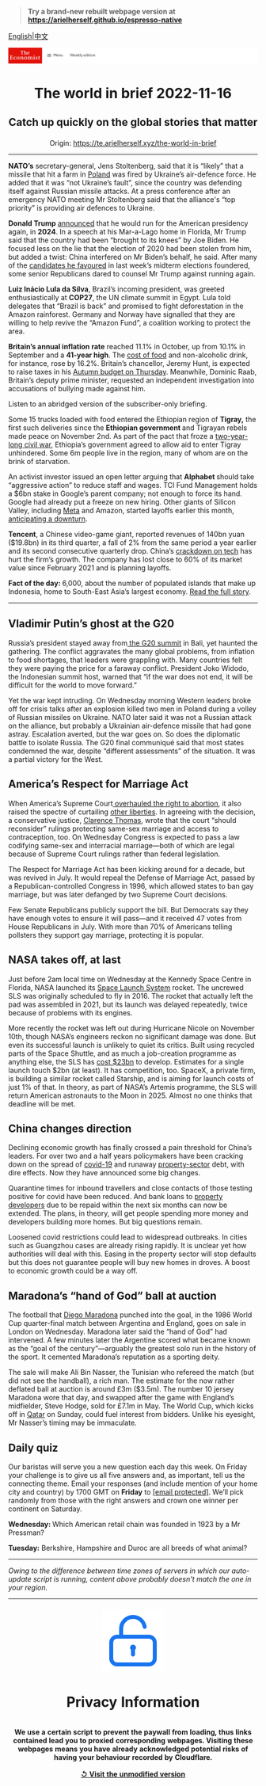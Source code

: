 > **Try a brand-new rebuilt webpage version at https://arielherself.github.io/espresso-native**

[English](https://github.com/arielherself/espresso/blob/main/README.md)|[中文](https://github-com.translate.goog/arielherself/espresso/blob/main/README.md?_x_tr_sl=en&_x_tr_tl=zh-CN&_x_tr_hl=zh-CN&_x_tr_pto=wapp)



![The Economist](menubar.png)

# <p align="center">The world in brief 2022-11-16</p>

## <p align="center">Catch up quickly on the global stories that matter</p>

<p align="center">Origin: <a href="https://te.arielherself.xyz/the-world-in-brief">https://te.arielherself.xyz/the-world-in-brief</a><hr>

<strong>NATO’s</strong> secretary-general, Jens Stoltenberg, said that it is “likely” that a missile that hit a farm in [Poland](https://te.arielherself.xyz/europe/poland-will-play-an-outsized-role-in-western-efforts-to-assist-ukraine/21808064) was fired by Ukraine’s air-defence force. He added that it was “not Ukraine’s fault”, since the country was defending itself against Russian missile attacks. At a press conference after an emergency NATO meeting Mr Stoltenberg said that the alliance&#x27;s “top priority” is providing air defences to Ukraine.

<strong>Donald Trump</strong> [announced](https://te.arielherself.xyz/united-states/2022/11/16/of-course-donald-trump-is-running-again) that he would run for the American presidency again, in <strong>2024</strong>. In a speech at his Mar-a-Lago home in Florida, Mr Trump said that the country had been “brought to its knees” by Joe Biden. He focused less on the lie that the election of 2020 had been stolen from him, but added a twist: China interfered on Mr Biden’s behalf, he said. After many of the [candidates he favoured](https://te.arielherself.xyz/united-states/2022/11/09/the-rise-of-ron-desanctimonious) in last week’s midterm elections foundered, some senior Republicans dared to counsel Mr Trump against running again.

<strong>Luiz Inácio Lula da Silva</strong>, Brazil’s incoming president, was greeted enthusiastically at <strong>COP27</strong>, the UN climate summit in Egypt. Lula told delegates that “Brazil is back” and promised to fight deforestation in the Amazon rainforest. Germany and Norway have signalled that they are willing to help revive the “Amazon Fund”, a coalition working to protect the area.

<strong>Britain’s annual inflation rate</strong> reached 11.1% in October, up from 10.1% in September and a <strong>41-year high</strong>. The [cost of food](https://te.arielherself.xyz/graphic-detail/2022/10/07/food-prices-are-outpacing-wider-inflation-across-most-of-the-world) and non-alcoholic drink, for instance, rose by 16.2%. Britain’s chancellor, Jeremy Hunt, is expected to raise taxes in his [Autumn budget on Thursday](https://te.arielherself.xyz/leaders/2022/11/10/the-best-ways-to-fix-britains-budget). Meanwhile, Dominic Raab, Britain’s deputy prime minister, requested an independent investigation into accusations of bullying made against him.

Listen to an abridged version of the subscriber-only briefing.

Some 15 trucks loaded with food entered the Ethiopian region of <strong>Tigray,</strong> the first such deliveries since the <strong>Ethiopian government </strong>and Tigrayan rebels made peace on November 2nd. As part of the pact that froze a [two-year-long civil war](https://te.arielherself.xyz/middle-east-and-africa/2022/11/04/a-peace-deal-highlights-the-pointlessness-of-ethiopias-war), Ethiopia’s government agreed to allow aid to enter Tigray unhindered. Some 6m people live in the region, many of whom are on the brink of starvation.

An activist investor issued an open letter arguing that <strong>Alphabet </strong>should take “aggressive action” to reduce staff and wages. TCI Fund Management holds a $6bn stake in Google’s parent company; not enough to force its hand. Google had already put a freeze on new hiring. Other giants of Silicon Valley, including [Meta](https://te.arielherself.xyz/business/2022/11/10/as-tech-lay-offs-spread-meta-sacks-11000-workers) and Amazon, started layoffs earlier this month, [anticipating a downturn](https://te.arielherself.xyz/business/2022/11/10/as-tech-lay-offs-spread-meta-sacks-11000-workers).

<strong>Tencent</strong>, a Chinese video-game giant, reported revenues of 140bn yuan ($19.8bn) in its third quarter, a fall of 2% from the same period a year earlier and its second consecutive quarterly drop. China’s [crackdown on tech](https://te.arielherself.xyz/business/can-chinese-big-tech-learn-to-love-big-brother/21809084) has hurt the firm’s growth. The company has lost close to 60% of its market value since February 2021 and is planning layoffs. 

<strong>Fact of the day: </strong>6,000, about the number of populated islands that make up Indonesia, home to South-East Asia’s largest economy. [Read the full story](https://te.arielherself.xyz/briefing/2022/11/14/indonesia-is-poised-for-a-boom-politics-permitting).

----------

## Vladimir Putin’s ghost at the G20

Russia’s president stayed away from[ the G20 summit](https://te.arielherself.xyz/asia/2022/11/13/the-dynamics-of-distrust-around-the-g20-summit) in Bali, yet haunted the gathering. The conflict aggravates the many global problems, from inflation to food shortages, that leaders were grappling with. Many countries felt they were paying the price for a faraway conflict. President Joko Widodo, the Indonesian summit host, warned that “if the war does not end, it will be difficult for the world to move forward.”

Yet the war kept intruding. On Wednesday morning Western leaders broke off for crisis talks after an explosion killed two men in Poland during a volley of Russian missiles on Ukraine. NATO later said it was not a Russian attack on the alliance, but probably a Ukrainian air-defence missile that had gone astray. Escalation averted, but the war goes on. So does the diplomatic battle to isolate Russia. The G20 final communiqué said that most states condemned the war, despite “different assessments” of the situation. It was a partial victory for the West.

## America’s Respect for Marriage Act

When America’s Supreme Court[ overhauled the right to abortion](https://te.arielherself.xyz/united-states/2022/06/24/the-supreme-court-erases-the-constitutional-right-to-abortion), it also raised the spectre of curtailing [other liberties](https://te.arielherself.xyz/the-economist-explains/2022/05/30/what-the-abolition-of-americas-right-to-abortion-could-mean-for-other-rights). In agreeing with the decision, a conservative justice, [Clarence Thomas](https://te.arielherself.xyz/the-economist-explains/2022/10/03/who-is-clarence-thomas), wrote that the court “should reconsider” rulings protecting same-sex marriage and access to contraception, too. On Wednesday Congress is expected to pass a law codifying same-sex and interracial marriage—both of which are legal because of Supreme Court rulings rather than federal legislation.

The Respect for Marriage Act has been kicking around for a decade, but was revived in July. It would repeal the Defense of Marriage Act, passed by a Republican-controlled Congress in 1996, which allowed states to ban gay marriage, but was later defanged by two Supreme Court decisions.

Few Senate Republicans publicly support the bill. But Democrats say they have enough votes to ensure it will pass—and it received 47 votes from House Republicans in July. With more than 70% of Americans telling pollsters they support gay marriage, protecting it is popular.

## NASA takes off, at last

Just before 2am local time on Wednesday at the Kennedy Space Centre in Florida, NASA launched its [Space Launch System](https://te.arielherself.xyz/science-and-technology/2022/08/24/nasas-space-launch-system-is-yesterdays-rocket) rocket. The uncrewed SLS was originally scheduled to fly in 2016. The rocket that actually left the pad was assembled in 2021, but its launch was delayed repeatedly, twice because of problems with its engines.

More recently the rocket was left out during Hurricane Nicole on November 10th, though NASA’s engineers reckon no significant damage was done. But even its successful launch is unlikely to quiet its critics. Built using recycled parts of the Space Shuttle, and as much a job-creation programme as anything else, the SLS has [cost $23bn](https://te.arielherself.xyz/leaders/2022/08/28/nasas-newest-rocket-is-a-colossal-waste-of-money) to develop. Estimates for a single launch touch $2bn (at least). It has competition, too. SpaceX, a private firm, is building a similar rocket called Starship, and is aiming for launch costs of just 1% of that. In theory, as part of NASA’s Artemis programme, the SLS will return American astronauts to the Moon in 2025. Almost no one thinks that deadline will be met.

## China changes direction

Declining economic growth has finally crossed a pain threshold for China’s leaders. For over two and a half years policymakers have been cracking down on the spread of [covid-19](https://te.arielherself.xyz/finance-and-economics/2022/11/09/financial-markets-bet-on-an-end-to-chinas-zero-covid-policy) and runaway [property-sector](https://te.arielherself.xyz/finance-and-economics/how-a-housing-downturn-could-wreck-chinas-growth-model/21805115) debt, with dire effects. Now they have announced some big changes.

Quarantine times for inbound travellers and close contacts of those testing positive for covid have been reduced. And bank loans to [property developers](https://te.arielherself.xyz/finance-and-economics/2022/11/14/a-radical-shift-in-chinas-property-and-pandemic-policies) due to be repaid within the next six months can now be extended. The plans, in theory, will get people spending more money and developers building more homes. But big questions remain. 

Loosened covid restrictions could lead to widespread outbreaks. In cities such as Guangzhou cases are already rising rapidly. It is unclear yet how authorities will deal with this. Easing in the property sector will stop defaults but this does not guarantee people will buy new homes in droves. A boost to economic growth could be a way off.

## Maradona’s “hand of God” ball at auction

The football that [Diego Maradona](https://te.arielherself.xyz/obituary/2020/12/03/diego-maradona-died-on-november-25th) punched into the goal, in the 1986 World Cup quarter-final match between Argentina and England, goes on sale in London on Wednesday. Maradona later said the “hand of God” had intervened. A few minutes later the Argentine scored what became known as the “goal of the century”—arguably the greatest solo run in the history of the sport. It cemented Maradona’s reputation as a sporting deity.

The sale will make Ali Bin Nasser, the Tunisian who refereed the match (but did not see the handball), a rich man. The estimate for the now rather deflated ball at auction is around £3m ($3.5m). The number 10 jersey Maradona wore that day, and swapped after the game with England’s midfielder, Steve Hodge, sold for £7.1m in May. The World Cup, which kicks off in [Qatar](https://te.arielherself.xyz/culture/2022/11/10/the-world-cup-is-tarnished-should-fans-enjoy-it-anyway) on Sunday, could fuel interest from bidders. Unlike his eyesight, Mr Nasser’s timing may be immaculate.

## Daily quiz

Our baristas will serve you a new question each day this week. On Friday your challenge is to give us all five answers and, as important, tell us the connecting theme. Email your responses (and include mention of your home city and country) by 1700 GMT on <strong>Friday</strong> to [<span class="__cf_email__" data-cfemail="79280c10033c0a090b1c0a0a16391c1a16171614100a0d571a1614">[email&#160;protected]</span>](https://mail.google.com/mail/?view=cm&amp;fs=1&amp;tf=1&amp;to=QuizEspresso@te.arielherself.xyz). We’ll pick randomly from those with the right answers and crown one winner per continent on Saturday.  
  
<strong>Wednesday: </strong>Which American retail chain was founded in 1923 by a Mr Pressman?  
  
<strong>Tuesday:</strong> Berkshire, Hampshire and Duroc are all breeds of what animal?

----------

*Owing to the difference between time zones of servers in which our auto-update script is running, content above probably doesn't match the one in your region.*

|<br><div align="center"><img src="unlock.png" /><h1>Privacy Information</h1></div></br>We use a certain script to prevent the paywall from loading, thus links contained lead you to proxied corresponding webpages. Visiting these webpages means you have already acknowledged potential risks of having your behaviour recorded by Cloudflare.<br><br>[&#x21BA; Visit the unmodified version](README.raw.md)<br><br>|
|-----|
